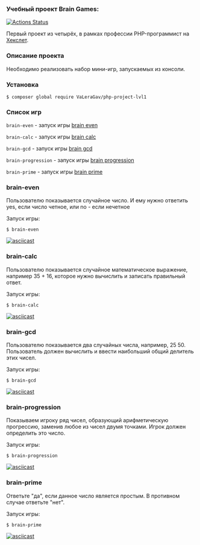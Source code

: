 ### Учебный проект Brain Games:
[![Actions Status](https://github.com/VaLeraGav/php-project-lvl1/workflows/hexlet-check/badge.svg)](https://github.com/VaLeraGav/php-project-lvl1/actions)

Первый проект из четырёх, в рамках профессии PHP-программист на [Хекслет](https://ru.hexlet.io/professions/php).

### Описание проекта
Необходимо реализовать набор мини-игр, запускаемых из консоли.
### Установка
```
$ composer global require VaLeraGav/php-project-lvl1
```
### Список игр
`brain-even` - запуск игры [brain even](#brain-even)

`brain-calc` - запуск игры [brain calc](#brain-calc)

`brain-gcd` - запуск игры [brain gcd](#brain-gcd)

`brain-progression` - запуск игры [brain progression](#brain-progression)

`brain-prime` - запуск игры [brain prime](#brain-prime)


### brain-even
Пользователю показывается случайное число. И ему нужно ответить yes, если число четное, или no - если нечетное

Запуск игры:

```
$ brain-even
```
[![asciicast](https://asciinema.org/a/jxH7WvK4UfbEiftqeS5Z9N8yf.svg)](https://asciinema.org/a/jxH7WvK4UfbEiftqeS5Z9N8yf)
### brain-calc
Пользователю показывается случайное математическое выражение, например 35 + 16, которое нужно вычислить и записать правильный ответ.
 
Запуск игры:

```
$ brain-calc
```
[![asciicast](https://asciinema.org/a/Rej84BMaJNOOLKpqWBJcVKGpF.svg)](https://asciinema.org/a/Rej84BMaJNOOLKpqWBJcVKGpF)
### brain-gcd
Пользователю показывается два случайных числа, например, 25 50. Пользователь должен вычислить и ввести наибольший общий делитель этих чисел.

Запуск игры:

```
$ brain-gcd
```
[![asciicast](https://asciinema.org/a/CBTWOQqQTNBMCnVaJsEaQCkWT.svg)](https://asciinema.org/a/CBTWOQqQTNBMCnVaJsEaQCkWT)
### brain-progression
Показываем игроку ряд чисел, образующий арифметическую прогрессию, заменив любое из чисел двумя точками. Игрок должен определить это число.

Запуск игры:

```
$ brain-progression
```
[![asciicast](https://asciinema.org/a/5uwyl9UncQanCVV0bcSJyrQhB.svg)](https://asciinema.org/a/5uwyl9UncQanCVV0bcSJyrQhB)
### brain-prime
Ответьте "да", если данное число является простым. В противном случае ответьте "нет".

Запуск игры:
```
$ brain-prime
```
[![asciicast](https://asciinema.org/a/qK4MsU6czrxyp5L2nIuBrUQIf.svg)](https://asciinema.org/a/qK4MsU6czrxyp5L2nIuBrUQIf)

